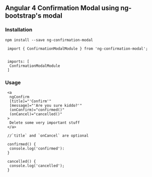 ## Angular 4 Confirmation Modal using ng-bootstrap's modal

### Installation

```npm install --save ng-confirmation-modal```

```
 import { ConfirmationModalModule } from 'ng-confirmation-modal';


 imports: [
  ConfirmationModalModule
 ]
```

### Usage

```
 <a
  ngConfirm
  [title]="'Confirm'"
  [message]="'Are you sure kiddo?'"
  (onConfirm)="confirmed()"
  (onCancel)="cancelled()"
 >
  Delete some very important stuff
 </a>

 //`title` and `onCancel` are optional

 confirmed() {
  console.log('confirmed'):
 }

 cancelled() {
  console.log('cancelled');
 }

```

